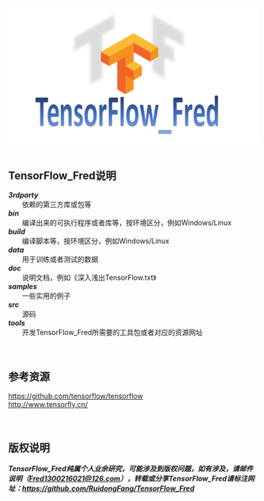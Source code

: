 <div align="center">
  <img src="https://github.com/RuidongFang/TensorFlow_Fred/blob/master/TensorFlow_Fred_logo.png"><br><br>
</div>


## TensorFlow_Fred说明
***3rdparty***</br>　　依赖的第三方库或包等</br>
***bin***</br>　　编译出来的可执行程序或者库等，按环境区分，例如Windows/Linux</br>
***build***</br>　　编译脚本等，按环境区分，例如Windows/Linux</br>
***data***</br>　　用于训练或者测试的数据</br>
***doc***</br>　　说明文档，例如《深入浅出TensorFlow.txt》</br>
***samples***</br>　　一些实用的例子</br>
***src***</br>　　源码</br>
***tools***</br>　　开发TensorFlow_Fred所需要的工具包或者对应的资源网址</br>
</br></br>
## 参考资源
https://github.com/tensorflow/tensorflow</br>
http://www.tensorfly.cn/</br>
</br></br>
## 版权说明
***TensorFlow_Fred纯属个人业余研究，可能涉及到版权问题，如有涉及，请邮件说明（Fred1300216021@126.com），转载或分享TensorFlow_Fred请标注网址：https://github.com/RuidongFang/TensorFlow_Fred***
